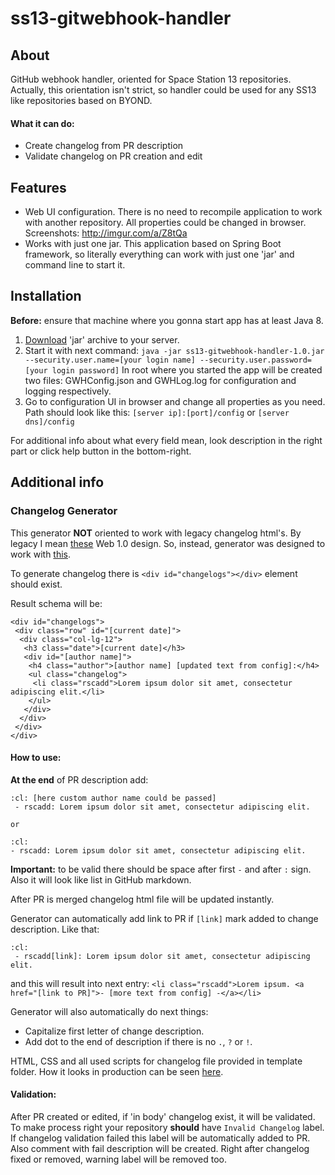 # ss13-gitwebhook-handler
## About
GitHub webhook handler, oriented for Space Station 13 repositories.
Actually, this orientation isn't strict, 
so handler could be used for any SS13 like repositories based on BYOND.

#### What it can do:
- Create changelog from PR description
- Validate changelog on PR creation and edit

## Features
- Web UI configuration.
There is no need to recompile application to work with another repository.
All properties could be changed in browser. Screenshots: http://imgur.com/a/Z8tQa
- Works with just one jar.
This application based on Spring Boot framework, 
so literally everything can work with just one 'jar' and command line to start it.

## Installation
**Before:** ensure that machine where you gonna start app has at least Java 8.

1. [Download](https://github.com/SpaiR/ss13-gitwebhook-handler/releases) 'jar' archive to your server.
2. Start it with next command:
`java -jar ss13-gitwebhook-handler-1.0.jar --security.user.name=[your login name] --security.user.password=[your login password]`
In root where you started the app will be created two files: GWHConfig.json and GWHLog.log for configuration and logging respectively.
3. Go to configuration UI in browser and change all properties as you need.
Path should look like this: `[server ip]:[port]/config` or `[server dns]/config`

For additional info about what every field mean, look description in the right part or click help button in the bottom-right.

## Additional info
### Changelog Generator
This generator **NOT** oriented to work with legacy changelog html's.
By legacy I mean [these](http://i.imgur.com/zNf32aG.png) Web 1.0 design.
So, instead, generator was designed to work with [this](http://i.imgur.com/C6pHaOu.png).

To generate changelog there is `<div id="changelogs"></div>` element should exist.

Result schema will be:
```
<div id="changelogs">
 <div class="row" id="[current date]"> 
  <div class="col-lg-12">
   <h3 class="date">[current date]</h3> 
   <div id="[author name]"> 
    <h4 class="author">[author name] [updated text from config]:</h4> 
    <ul class="changelog"> 
     <li class="rscadd">Lorem ipsum dolor sit amet, consectetur adipiscing elit.</li> 
    </ul> 
   </div> 
  </div> 
 </div> 
</div>
```

#### How to use:
**At the end** of PR description add:
```
:cl: [here custom author name could be passed]
 - rscadd: Lorem ipsum dolor sit amet, consectetur adipiscing elit.

or

:cl:
- rscadd: Lorem ipsum dolor sit amet, consectetur adipiscing elit.
```
**Important:** to be valid there should be space after first `-` and after `:` sign. Also it will look like list in GitHub markdown.

After PR is merged changelog html file will be updated instantly.

Generator can automatically add link to PR if `[link]` mark added to change description. Like that:
```
:cl:
 - rscadd[link]: Lorem ipsum dolor sit amet, consectetur adipiscing elit.
```
and this will result into next entry: `<li class="rscadd">Lorem ipsum. <a href="[link to PR]">- [more text from config] -</a></li> `

Generator will also automatically do next things:
- Capitalize first letter of change description.
- Add dot to the end of description if there is no `.`, `?` or `!`.

HTML, CSS and all used scripts for changelog file provided in template folder.
How it looks in production can be seen [here](https://github.com/TauCetiStation/TauCetiClassic/blob/master/html/changelog.html).

#### Validation:
After PR created or edited, if 'in body' changelog exist, it will be validated.
To make process right your repository **should** have `Invalid Changelog` label.
If changelog validation failed this label will be automatically added to PR. Also comment with fail description will be created.
Right after changelog fixed or removed, warning label will be removed too.
